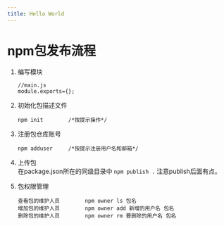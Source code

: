 ```yaml
---
title: Hello World
---
```

# npm包发布流程
1. 编写模块   
    ```
    //main.js  
    module.exports={};
    ```
    
2. 初始化包描述文件  
    ```
    npm init        /*按提示操作*/
    ```
    
3. 注册包仓库账号  
    ```
    npm adduser     /*按提示注册用户名和邮箱*/
    ```
    
4. 上传包  
在package.json所在的同级目录中 `npm publish .`               			注意publish后面有点。

5. 包权限管理
    ```
    查看包的维护人员        npm owner ls 包名
    增加包的维护人员        npm owner add 新增的用户名 包名
    删除包的维护人员        npm owner rm 要删除的用户名 包名
    ```
